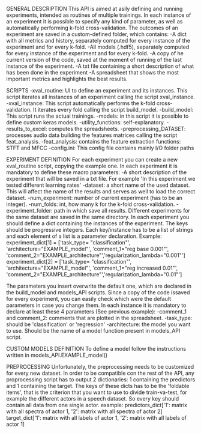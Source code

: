 GENERAL DESCRIPTION
This API is aimed at asily defining and running experiments, intended as routines
of multiple trainings. In each instance of an experiment it is possible to specify any kind
of parameter, as well as automatically performing k-fold cross-validation. The outcomes
of an experiment are saved in a custom-defined folder, which contains:
  -A dict with all metrics and history, separately computed for every instance
    of the experiment and for every k-fold.
  -All models (.hdf5), separately computed for every instance of the experiment
    and for every k-fold.
  -A copy of he current version of the code, saved at the moment of running of the
  last instance of the experiment.
  -A txt file containing a short description of what has been done in the experiment
  -A spreadsheet that shows the most important metrics and highlights the best
    results.


SCRIPTS
-xval_routine: UI to define an experiment and its instances. This script iterates
  all instances of an experiment calling the script xval_instance.
-xval_instance: This script automatically performs the k-fold cross-validation. It
  iterates every fold calling the script build_model.
-build_model: This script runs the actual trainings.
-models: in this script it is possible to define custom keras models.
-utility_functions: self-explanatory.
-results_to_excel: computes the spreadsheets.
-preprocessing_DATASET: processes audio data building the features matrices calling
  the script feat_analysis.
-feat_analysis: contains the feature extraction functions: STFT and MFCC
-config.ini: This config file contains mainly I/O folder paths


EXPERIMENT DEFINITION
For each experiment you can create a new xval_routine script, copying the example one.
In each experiment it is mandatory to define these macro parameters:
  -A short description of the experiment that will be saved in a txt file. For
    example 'In this experiment we tested different learning rates'
  -dataset: a short name of the used dataset. This will affect the name of the
    results and serves as well to load the correct dataset.
  -num_experiment: number of current experiment (has to be an integer).
  -num_folds: int, how many k for the k-fold cross-validation.
  -experiment_folder: path in which save all results. Different
    experiments for the same dataset are saved in the same directory.
In each experiment you should define a dict containing the instances of the experiment.
The keys should be progressive integers.
Each key/instance has to be a list of strings and each element of a list is a
parameter declaration.
Example:
experiment_dict[1] = ['task_type= "classification"', 'architecture="EXAMPLE_model"',
                 'comment_1="reg base 0.001"', 'comment_2="EXAMPLE_architecture"','regularization_lambda="0.001"']
experiment_dict[2] = ['task_type= "classification"', 'architecture="EXAMPLE_model"',
                 'comment_1="reg increased 0.01"', 'comment_2="EXAMPLE_architecture"','regularization_lambda="0.01"']

The parameters you insert overwrite the default one, which are declared in the
build_model and models_API scripts. Since a copy of the code issaved for every
experiment, you can easily check which were the default parameters in case you change them.
In each instance it is mandatory to declare at least these 4 parameters (See previous example):
  -comment_1 and comment_2: comments that are plotted in the spreadsheet.
  -task_type: should be 'classification' or 'regression'
  -architecture: the model you want to use. Should be the name of a model function
    present in models_API script.

CUSTOM MODELS DEFINITION
To define a model follow the instructions written in models_API.EXAMPLE_model()


PREPROCESSING
Unfortunately, the preprocessing needs to be customized for every new dataset.
In order to be compatible con the rest of the API, any proprocessing script has to
output 2 dictionaries: 1 containing the predictors and 1 containing the target.
The keys of these dicts has to be the 'foldable items', that is the criterion
that you want to use to divide train-va-test, for example the different actors in
a speech dataset. So every key should contain all data from one single actor.
example:
predictors_dict['1': matrix with all spectra of actor 1,
                '2': matrix with all spectra of actor 2]
target_dict['1': matrix with all labels of actor 1,
            '2': matrix with all labels of actor 1]
